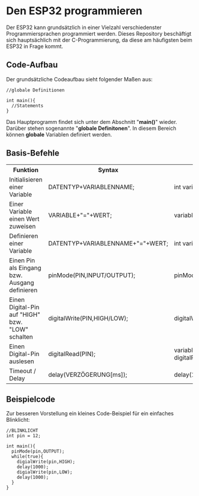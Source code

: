 <h1>Den ESP32 programmieren</h1>

Der ESP32 kann grundsätzlich in einer Vielzahl verschiedenster Programmiersprachen programmiert werden. Dieses Repository beschäftigt sich hauptsächlich mit der C-Programmierung, da diese am häufigsten beim ESP32 in Frage kommt.

<h2>Code-Aufbau</h2>
Der grundsätzliche Codeaufbau sieht folgender Maßen aus:

```
//globale Definitionen

int main(){
  //Statements
}
```
Das Hauptprogramm findet sich unter dem Abschnitt "**main()**" wieder. Darüber stehen sogenannte "**globale Definitonen**". In diesem Bereich können **globale**
Variablen definiert werden. 

<h2>Basis-Befehle</h2>

<table>
  <tr>
    <th>Funktion</th>
    <th>Syntax</th>
    <th>Beispiel</th>
  </tr>
  <tr>
    <td>Initialisieren einer Variable</td>
    <td>DATENTYP+VARIABLENNAME;</td>
    <td>int variable;</td>
  </tr>
  <tr>
    <td>Einer Variable einen Wert zuweisen</td>
    <td>VARIABLE+"="+WERT;</td>
    <td>variable = 3;</td>
  </tr>
  <tr>
    <td>Definieren einer Variable</td>
    <td>DATENTYP+VARIABLENNAME+"="+WERT;</td>
    <td>int variable = 3;</td>
  </tr>
  <tr>
    <td>Einen Pin als Eingang bzw. Ausgang definieren</td>
    <td>pinMode(PIN,INPUT/OUTPUT);</td>
    <td>pinMode(3,OUTPUT);</td>
  </tr>
  <tr>
    <td>Einen Digital-Pin auf "HIGH" bzw. "LOW" schalten</td>
    <td>digitalWrite(PIN,HIGH/LOW);</td>
    <td>digitalWrite(3,HIGH);</td>
  </tr>
  <tr>
    <td>Einen Digital-Pin auslesen</td>
    <td>digitalRead(PIN);</td>
    <td>variable = digitalRead(3);</td>
  <tr>
    <td>Timeout / Delay</td>
    <td>delay(VERZÖGERUNG[ms]);</td>
    <td>delay(1000);</td>
  </tr>
</table>

<h2>Beispielcode</h2>
Zur besseren Vorstellung ein kleines Code-Beispiel für ein einfaches Blinklicht:

```
//BLINKLICHT
int pin = 12;

int main(){
  pinMode(pin,OUTPUT);
  while(true){
    digialWrite(pin,HIGH);
    delay(1000);
    digialWrite(pin,LOW);
    delay(1000);
  }
}
```
